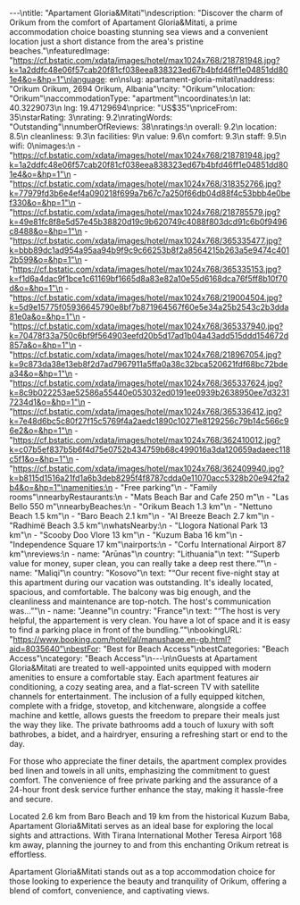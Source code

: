 ---\ntitle: "Apartament Gloria&Mitati"\ndescription: "Discover the charm of Orikum from the comfort of Apartament Gloria&Mitati, a prime accommodation choice boasting stunning sea views and a convenient location just a short distance from the area's pristine beaches."\nfeaturedImage: "https://cf.bstatic.com/xdata/images/hotel/max1024x768/218781948.jpg?k=1a2ddfc48e06f57cab20f81cf038eea838323ed67b4bfd46ff1e04851dd801e4&o=&hp=1"\nlanguage: en\nslug: apartament-gloria-mitati\naddress: "Orikum Orikum, 2694 Orikum, Albania"\ncity: "Orikum"\nlocation: "Orikum"\naccommodationType: "apartment"\ncoordinates:\n  lat: 40.3229073\n  lng: 19.47129694\nprice: "US$35"\npriceFrom: 35\nstarRating: 3\nrating: 9.2\nratingWords: "Outstanding"\nnumberOfReviews: 38\nratings:\n  overall: 9.2\n  location: 8.5\n  cleanliness: 9.3\n  facilities: 9\n  value: 9.6\n  comfort: 9.3\n  staff: 9.5\n  wifi: 0\nimages:\n  - "https://cf.bstatic.com/xdata/images/hotel/max1024x768/218781948.jpg?k=1a2ddfc48e06f57cab20f81cf038eea838323ed67b4bfd46ff1e04851dd801e4&o=&hp=1"\n  - "https://cf.bstatic.com/xdata/images/hotel/max1024x768/318352766.jpg?k=77979fd3b6e4ef4a090218f699a7b67c7a250f66db04d88f4c53bbb4e0bef330&o=&hp=1"\n  - "https://cf.bstatic.com/xdata/images/hotel/max1024x768/218785579.jpg?k=49e81fc8f8e5d57e45b38820d19c9b620749c4088f803dcd91c6b0f9496c8488&o=&hp=1"\n  - "https://cf.bstatic.com/xdata/images/hotel/max1024x768/365335477.jpg?k=bbb89dc1ad954a95aa94b9f9c9c66253b8f2a8564215b263a5e9474c4012b599&o=&hp=1"\n  - "https://cf.bstatic.com/xdata/images/hotel/max1024x768/365335153.jpg?k=f1d6a4dac9f1bce1c61169bf1665d8a83e82a10e55d6168dca76f5ff8b10f70d&o=&hp=1"\n  - "https://cf.bstatic.com/xdata/images/hotel/max1024x768/219004504.jpg?k=5d9e15775f05936645790e8bf7b871964567f60e5e34a25b2543c2b3dda81e0a&o=&hp=1"\n  - "https://cf.bstatic.com/xdata/images/hotel/max1024x768/365337940.jpg?k=70478f33a750c6bf9f564903eefd20b5d17ad1b04a43add515ddd154672d857a&o=&hp=1"\n  - "https://cf.bstatic.com/xdata/images/hotel/max1024x768/218967054.jpg?k=9c873da38e13eb8f2d7ad7967911a5ffa0a38c32bca520621fdf68bc72bdea34&o=&hp=1"\n  - "https://cf.bstatic.com/xdata/images/hotel/max1024x768/365337624.jpg?k=8c9b022253ae52586a55440e053032ed0191ee0939b2638950ee7d32317234d1&o=&hp=1"\n  - "https://cf.bstatic.com/xdata/images/hotel/max1024x768/365336412.jpg?k=7e48d6bc5c80f27f15c5769f4a2aedc1890c10271e8129256c79b14c566c96e2&o=&hp=1"\n  - "https://cf.bstatic.com/xdata/images/hotel/max1024x768/362410012.jpg?k=c07b5ef837b5b6f4d75e0752b434759b68c499016a3da120659adaeec118c5f1&o=&hp=1"\n  - "https://cf.bstatic.com/xdata/images/hotel/max1024x768/362409940.jpg?k=b8115d1516a21fd1a6b3deb8295f4f8787cdda0e11070acc5328b20e942fa2b4&o=&hp=1"\namenities:\n  - "Free parking"\n  - "Family rooms"\nnearbyRestaurants:\n  - "Mats Beach Bar and Cafe 250 m"\n  - "Las Bello 550 m"\nnearbyBeaches:\n  - "Orikum Beach 1.3 km"\n  - "Nettuno Beach 1.5 km"\n  - "Baro Beach 2.1 km"\n  - "Al Breeze Beach 2.7 km"\n  - "Radhimë Beach 3.5 km"\nwhatsNearby:\n  - "Llogora National Park 13 km"\n  - "Scooby Doo Vlore 13 km"\n  - "Kuzum Baba 16 km"\n  - "Independence Square 17 km"\nairports:\n  - "Corfu International Airport 87 km"\nreviews:\n  - name: "Arūnas"\n    country: "Lithuania"\n    text: "“Superb value for money, super clean, you can really take a deep rest there.”"\n  - name: "Maliqi"\n    country: "Kosovo"\n    text: "“Our recent five-night stay at this apartment during our vacation was outstanding. It's ideally located, spacious, and comfortable. The balcony was big enough, and the cleanliness and maintenance are top-notch. The host's communication was...”"\n  - name: "Jeanne"\n    country: "France"\n    text: "“The host is very helpful, the appartement is very clean. You have a lot of space and it is easy to find a parking place in front of the bundling.”"\nbookingURL: "https://www.booking.com/hotel/al/manushaqe.en-gb.html?aid=8035640"\nbestFor: "Best for Beach Access"\nbestCategories: "Beach Access"\ncategory: "Beach Access"\n---\n\nGuests at Apartament Gloria&Mitati are treated to well-appointed units equipped with modern amenities to ensure a comfortable stay. Each apartment features air conditioning, a cozy seating area, and a flat-screen TV with satellite channels for entertainment. The inclusion of a fully equipped kitchen, complete with a fridge, stovetop, and kitchenware, alongside a coffee machine and kettle, allows guests the freedom to prepare their meals just the way they like. The private bathrooms add a touch of luxury with soft bathrobes, a bidet, and a hairdryer, ensuring a refreshing start or end to the day.

For those who appreciate the finer details, the apartment complex provides bed linen and towels in all units, emphasizing the commitment to guest comfort. The convenience of free private parking and the assurance of a 24-hour front desk service further enhance the stay, making it hassle-free and secure.

Located 2.6 km from Baro Beach and 19 km from the historical Kuzum Baba, Apartament Gloria&Mitati serves as an ideal base for exploring the local sights and attractions. With Tirana International Mother Teresa Airport 168 km away, planning the journey to and from this enchanting Orikum retreat is effortless.

Apartament Gloria&Mitati stands out as a top accommodation choice for those looking to experience the beauty and tranquility of Orikum, offering a blend of comfort, convenience, and captivating views.